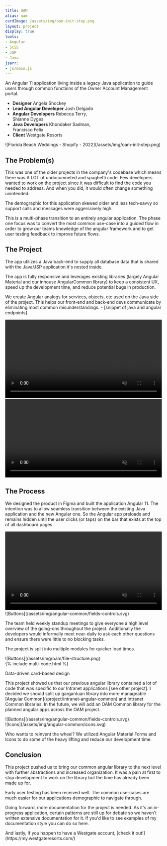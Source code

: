 ```yaml
---
title: OAM
alias: oam
cardImage: /assets/img/oam-init-step.png
layout: project
display: true
tools:
- Angular
- SCSS
- JSP
- Java
jsarr:
- js/main.js
---
```


<section class="project-section project-section--intro">
	<div class="project-section__inner">
		<div class="project-section__intro-text">
			<p class="project-section__summary">An Angular 11 application living inside a legacy Java application to guide users through common functions of the Owner Account Management portal.</p>
		</div>
		<ul class="flex-row__column project-section__team project-section__team--inline">
			<li class="project-section__team-member">
				<strong>Designer</strong>
				<span>Angela Shockey</span>
			</li>
			<li class="project-section__team-member">
				<strong>Lead Angular Developer</strong>
				<span>Josh Delgado</span>
			</li>
			<li class="project-section__team-member">
				<strong>Angular Developers</strong>
				<span>Rebecca Terry,<br>Shianne Dyges</span>
			</li>
			<li class="project-section__team-member">
				<strong>Java Developers</strong>
				<span>Khondaker Sadman,<br>Francisco Felix</span>
			</li>
			<li class="project-section__team-member">
				<strong>Client</strong>
				<span>Westgate Resorts</span>
			</li>
		</ul>
		<span class="project-section__img">
			<span markdown="1">![Florida Beach Weddings - Shopify - 2022](/assets/img/oam-init-step.png)</span>
		</span>
	</div>
</section>
<section class="project-section">
	<div class="project-section__inner">
		<h2 class="project-section__title">The Problem(s)</h2>
		<div class="flex-row flex-row--container flex-row--justify-center">
			<div class="flex-row__column flex-row__column--8">
				<p>This was one of the older projects in the company's codebase which means there was A LOT of undocumneted and spaghetti code. Few developers wanted to work on the project since it was difficult to find the code you needed to address. And when you did, it would often change something unintended.</p>
				<p>The demographic for this application skewed older and less tech-savvy so support calls and messages were aggerssively high.</p>
				<p>This is a multi-phase transition to an entirely angular application. The phase one focus was to convert the most common use-case into a guided flow in order to grow our teams knowledge of the angular framework and to get user testing feedback to improve future flows.</p>
			</div>
		</div>
	</div>
</section>
<section class="project-section">
	<div class="project-section__inner">
		<h2 class="project-section__title">The Project</h2>
		<div class="flex-row flex-row--container">
			<div class="flex-row__column">
				<p>The app utilizes a Java back-end to supply all database data that is shared with the Java/JSP application it's nested inside.</p>
				<p>The app is fully responsive and leverages existing libraries (largely Angular Material and our inhouse AngularCommon library) to keep a consistent UX, speed up the development time, and reduce potential bugs in production.</p>
				<p>We create Angular analogs for services, objects, etc used on the Java side of the project. This helps our front-end and back-end devs communicate by eliminating most common misunderstandings. - [snippet of java and angular endpoints]</p>
				<p></p>
			</div>
			<div class="flex-row__column">
				<div class="project-section__mockups">
					<div class="desktop">
						<div class="desktop__screen">
							<video width="100%" autoplay muted loop playsinline>
								<source src="/assets/video/oam/oam-guided-flow-from-dash-loop.webm" type="video/webm">
								<source src="/assets/video/oam/oam-guided-flow-from-dash-loop.mp4" type="video/mp4">
								Your browser does not support the video tag.
							</video>
						</div>
						<div class="desktop__stand"></div>
						<div class="desktop__base"></div>
					</div>
					<div class="tablet">
						<div class="tablet__screen"></div>
					</div>
					<div class="iphone">
						<div class="iphone__screen">
							<video width="100%" autoplay muted loop playsinline>
								<source src="/assets/video/oam/oam-mobile-guided-flow.webm" type="video/webm">
								<source src="/assets/video/oam/oam-mobile-guided-flow.mp4" type="video/mp4">
								Your browser does not support the video tag.
							</video>
						</div>
					</div>
				</div>
			</div>
		</div>
	</div>
</section>
<section class="project-section project-section--process">
	<div class="project-section__inner">
		<h2 class="project-section__title">The Process</h2>
		<div class="flex-row flex-row--container">
			<div class="flex-row__column flex-row__column--6">
				<p>We designed the product in Figma and built the application Angular 11. The intention was to allow seamless transition between the existing Java application and the new Angular one. So the Angular app preloads and remains hidden until the user clicks (or taps) on the bar that exists at the top of all dashboard pages.</p>
			</div>
			<div class="flex-row__column flex-row__column--6">
				<div class="desktop">
					<div class="desktop__screen">
						<video width="100%" autoplay muted loop playsinline>
							<source src="/assets/video/oam/oam-guided-flow-from-dash-loop.webm" type="video/webm">
							<source src="/assets/video/oam/oam-guided-flow-from-dash-loop.mp4" type="video/mp4">
							Your browser does not support the video tag.
						</video>
					</div>
					<div class="desktop__stand"></div>
					<div class="desktop__base"></div>
				</div>
			</div>
			<div class="flex-row__column flex-row__column--6">
				<span class="project-section__img">
					<span markdown="1">![Buttons](/assets/img/angular-common/fields-controls.svg)</span>
				</span>
			</div>
			<div class="flex-row__column flex-row__column--6">
				<p>The team held weekly standup meetings to give everyone a high level overview of the going-ons throughout the project. Additionally the developers would informally meet near-daily to ask each other questions and ensure there were little to no blocking tasks.</p>
			</div>
			<div class="flex-row__column flex-row__column--6">
				<p>The project is split into multiple modules for quicker load times.</p>
			</div>
			<div class="flex-row__column flex-row__column--6">
				<span class="project-section__img">
					<span markdown="1">![Buttons](/assets/img/oam/file-structure.png)</span>
				</span>
			</div>
			<div class="flex-row__column flex-row__column--6">
				{% include multi-code.html %}
			</div>
			<div class="flex-row__column flex-row__column--6">
				<p>Data-driven card-based design</p>
			</div>
			<div class="flex-row__column flex-row__column--6">
				<p markdown="1">This project showed us that our previous angular library contained a lot of code that was specific to our Intranet applications [see other project]. I decided we should split up gargantuan library into more manageable [Angular Common](/project/intranet-angular-common) and Intranet Common libraries. In the future, we will add an OAM Common library for the planned angular apps across the OAM project.</p>
			</div>
			<div class="flex-row__column flex-row__column--6">
				<span class="project-section__img">
					<span markdown="1">![Buttons](/assets/img/angular-common/fields-controls.svg)</span>
				</span>
			</div>
			<div class="flex-row__column flex-row__column--6">
				<span class="project-section__img">
					<span markdown="1">![Icons](/assets/img/angular-common/icons.svg)</span>
				</span>
			</div>
			<div class="flex-row__column flex-row__column--6">
				<p>Who wants to reinvent the wheel? We utilized Angular Material Forms and Icons to do some of the heavy lifting and reduce our development time.</p>
			</div>
		</div>
	</div>
</section>
<section class="project-section">
	<div class="project-section__inner">
		<h2 class="project-section__title">Conclusion</h2>
		<div class="flex-row flex-row--container flex-row--justify-center">
			<div class="flex-row__column flex-row__column--8">
				<p>This project pushed us to bring our common angular library to the next level with further abstractions and increased organization. It was a pain at first to stop development to work on the library but the time has already been made up for.</p>
				<p>Early user testing has been received well. The common use-cases are much easier for our applications demographic to navigate through.</p>
				<p>Going forward, more documentation for the project is needed. As it's an in-progress application, certain patterns are still up for debate so we haven't written extensive documentation for it. If you'd like to see examples of my documentation style you can do so here.</p>
				<p markdown="1">And lastly, If you happen to have a Westgate account, [check it out!](https://my.westgateresorts.com/)</p>
			</div>
		</div>
	</div>
</section>